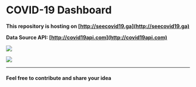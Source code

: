 # COVID-19 Dashboard

**This repository is hosting on [http://seecovid19.ga](http://seecovid19.ga)**

**Data Source API: [http://covid19api.com](http://covid19api.com)**



![](https://i.ibb.co/jhYrHY5/1.jpg)

![](https://i.ibb.co/kg5n0Tn/2.jpg)



***

#### Feel free to contribute and share your idea

